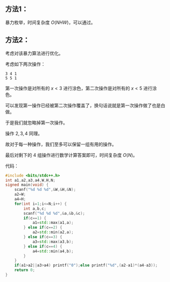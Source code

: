 ## 方法1：

暴力枚举，时间复杂度 $O(NHW)$，可以通过。

## 方法2：

考虑对该暴力算法进行优化。

考虑如下两次操作：

```
3 4 1
5 5 1
```

第一次操作是对所有的 $x<3$ 进行涂色，第二次操作是对所有的 $x<5$ 进行涂色。

可以发现第一操作已经被第二次操作覆盖了，换句话说就是第一次操作做了也是白做。

于是我们就忽略掉第一次操作。

操作 $2,3,4$ 同理。

故对于每一种操作，我们至多可以保留一组有用的操作。

最后对剩下的 $4$ 组操作进行数学计算答案即可，时间复杂度 $O(N)$。

代码：

```cpp
#include <bits/stdc++.h>
int a1,a2,a3,a4,W,H,N;
signed main(void) {
	scanf("%d %d %d",&W,&H,&N);
	a2=W;
	a4=H;
	for(int i=1;i<=N;i++) {
		int a,b,c;
		scanf("%d %d %d",&a,&b,&c);
		if(c==1) {
			a1=std::max(a1,a);
		} else if(c==2) {
			a2=std::min(a2,a);			
		} else if(c==3) {
			a3=std::max(a3,b);
		} else if(c==4) {
			a4=std::min(a4,b);
		}
	}	
	if(a1>a2||a3>a4) printf("0");else printf("%d",(a2-a1)*(a4-a3));
    return 0;
}
```
